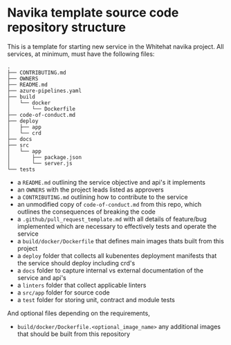 
# Navika template source code repository structure

This is a template for starting new service in the Whitehat navika project. All services, at minimum, must have the following files:

```text
.
├── CONTRIBUTING.md
├── OWNERS
├── README.md
├── azure-pipelines.yaml
├── build
│   └── docker
│       └── Dockerfile
├── code-of-conduct.md
├── deploy
│   ├── app
│   └── crd
├── docs
├── src
│   └── app
│       ├── package.json
│       └── server.js
└── tests
```

- a `README.md` outlining the service objective and api's it implements
- an `OWNERS` with the project leads listed as approvers
- a `CONTRIBUTING.md` outlining how to contribute to the service
- an unmodified copy of `code-of-conduct.md` from this repo, which outlines the consequences of breaking the code
- a `.github/pull_request_template.md` with all details of feature/bug implemented which are necessary to effectively tests and operate the service
- a `build/docker/Dockerfile` that defines main images thats built from this project
- a `deploy` folder that collects all kubenentes deployment manifests that the service should deploy including crd's
- a `docs` folder to capture internal vs external documentation of the service and api's
- a `linters` folder that collect applicable linters
- a `src/app` folder for source code
- a `test` folder for storing unit, contract and module tests


And optional files depending on the requirements,
- `build/docker/Dockerfile.<optional_image_name>` any additional images that should be built from this repository
